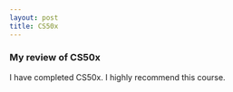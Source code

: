 ```yaml
---
layout: post
title: CS50x
---
```


### My review of CS50x

I have completed CS50x.
I highly recommend this course.

